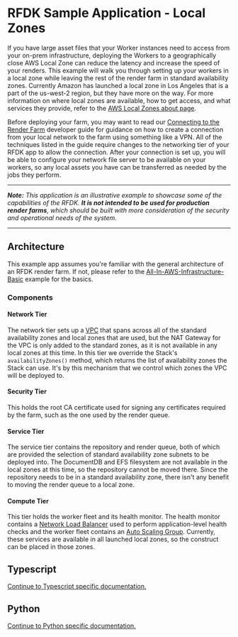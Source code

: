 # RFDK Sample Application - Local Zones

If you have large asset files that your Worker instances need to access from your on-prem infrastructure, deploying the Workers to a geographically close AWS Local Zone can reduce the latency and increase the speed of your renders. This example will walk you through setting up your workers in a local zone while leaving the rest of the render farm in standard availability zones. Currently Amazon has launched a local zone in Los Angeles that is a part of the us-west-2 region, but they have more on the way. For more information on where local zones are available, how to get access, and what services they provide, refer to the [AWS Local Zones about page](https://aws.amazon.com/about-aws/global-infrastructure/localzones/).

Before deploying your farm, you may want to read our [Connecting to the Render Farm](https://docs.aws.amazon.com/rfdk/latest/guide/connecting-to-render-farm.html#connecting-with-site-to-site-vpn) developer guide for guidance on how to create a connection from your local network to the farm using something like a VPN. All of the techniques listed in the guide require changes to the networking tier of your RFDK app to allow the connection. After your connection is set up, you will be able to configure your network file server to be available on your workers, so any local assets you have can be transferred as needed by the jobs they perform.

---

_**Note:** This application is an illustrative example to showcase some of the capabilities of the RFDK. **It is not intended to be used for production render farms**, which should be built with more consideration of the security and operational needs of the system._

---

## Architecture

This example app assumes you're familiar with the general architecture of an RFDK render farm. If not, please refer to the [All-In-AWS-Infrastructure-Basic](../All-In-AWS-Infrastructure-Basic/README.md) example for the basics.

### Components

#### Network Tier

The network tier sets up a [VPC](https://aws.amazon.com/vpc/) that spans across all of the standard availability zones and local zones that are used, but the NAT Gateway for the VPC is only added to the standard zones, as it is not available in any local zones at this time. In this tier we override the Stack's `availabilityZones()` method, which returns the list of availability zones the Stack can use. It's by this mechanism that we control which zones the VPC will be deployed to.

#### Security Tier

This holds the root CA certificate used for signing any certificates required by the farm, such as the one used by the render queue.

#### Service Tier

The service tier contains the repository and render queue, both of which are provided the selection of standard availability zone subnets to be deployed into. The DocumentDB and EFS filesystem are not available in the local zones at this time, so the repository cannot be moved there. Since the repository needs to be in a standard availability zone, there isn't any benefit to moving the render queue to a local zone.

#### Compute Tier

This tier holds the worker fleet and its health monitor. The health monitor contains a [Network Load Balancer](https://docs.aws.amazon.com/elasticloadbalancing/latest/network/introduction.html) used to perform application-level health checks and the worker fleet contains an [Auto Scaling Group](https://docs.aws.amazon.com/autoscaling/ec2/userguide/AutoScalingGroup.html). Currently, these services are available in all launched local zones, so the construct can be placed in those zones.

## Typescript

[Continue to Typescript specific documentation.](ts/README.md)

## Python

[Continue to Python specific documentation.](python/README.md)